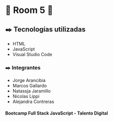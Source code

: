 # :pushpin: Room 5 :pushpin:

## :black_nib: Tecnologías utilizadas 
- HTML
- JavaScript
- Visual Studio Code

### :black_nib: Integrantes
- Jorge Arancibia 
- Marcos Gallardo
- Natassja Jaramillo
- Nicolas Lippi
- Alejandra Contreras

#### Bootcamp Full Stack JavaScript - Talento Digital
